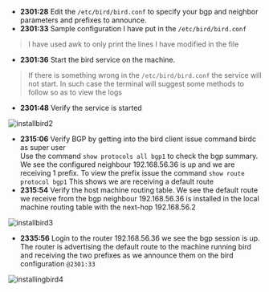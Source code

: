 
* **2301:28** Edit the `/etc/bird/bird.conf` to specify your bgp and neighbor parameters and prefixes to announce.  
* **2301:33** Sample configuration I have put in the `/etc/bird/bird.conf`  
> I have used awk to only print the lines I have modified in the file

* **2301:36** Start the bird service on the machine. 
> If there is something wrong in the `/etc/bird/bird.conf` the service will not start. In such case the terminal will suggest some methods to follow so as to view the logs  

* **2301:48** Verify the service is started

![installbird2](https://user-images.githubusercontent.com/50369643/63585029-dcbb0d80-c5a6-11e9-9975-cd18b2475c95.png)

* **2315:06** Verify BGP by getting into the bird client issue command birdc as super user  
Use the command `show protocols all bgp1` to check the bgp summary. We see the configured neighbour 192.168.56.36 is up and we are receiving 1 prefix.
To view the prefix issue the command `show route protocol bgp1` This shows we are receiving a default route  
* **2315:54** Verify the host machine routing table. We see the default route we receive from the bgp neighbour 192.168.56.36 is installed in the local machine routing table with the next-hop 192.168.56.2  

![installbird3](https://user-images.githubusercontent.com/50369643/63585144-2277d600-c5a7-11e9-8932-6ee709a653bd.png)

* **2335:56** Login to the router 192.168.56.36 we see the bgp session is up. The router is advertising the default route to the machine running bird and receiving the two prefixes as we announce them on the bird configuration `@2301:33`

![installingbird4](https://user-images.githubusercontent.com/50369643/63585434-c82b4500-c5a7-11e9-982b-bf6ef58b9df6.png)
